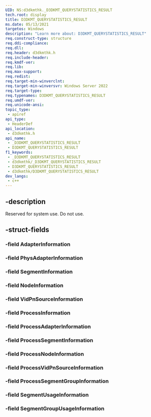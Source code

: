 ```yaml
---
UID: NS:d3dkmthk._D3DKMT_QUERYSTATISTICS_RESULT
tech.root: display
title: D3DKMT_QUERYSTATISTICS_RESULT
ms.date: 05/13/2021
targetos: Windows
description: "Learn more about: D3DKMT_QUERYSTATISTICS_RESULT"
req.construct-type: structure
req.ddi-compliance: 
req.dll: 
req.header: d3dkmthk.h
req.include-header: 
req.kmdf-ver: 
req.lib: 
req.max-support: 
req.redist: 
req.target-min-winverclnt: 
req.target-min-winversvr: Windows Server 2022
req.target-type: 
req.typenames: D3DKMT_QUERYSTATISTICS_RESULT
req.umdf-ver: 
req.unicode-ansi: 
topic_type:
 - apiref
api_type:
 - HeaderDef
api_location:
 - d3dkmthk.h
api_name:
 - _D3DKMT_QUERYSTATISTICS_RESULT
 - D3DKMT_QUERYSTATISTICS_RESULT
f1_keywords:
 - _D3DKMT_QUERYSTATISTICS_RESULT
 - d3dkmthk/_D3DKMT_QUERYSTATISTICS_RESULT
 - D3DKMT_QUERYSTATISTICS_RESULT
 - d3dkmthk/D3DKMT_QUERYSTATISTICS_RESULT
dev_langs:
 - c++
---
```


## -description

Reserved for system use. Do not use.

## -struct-fields

### -field AdapterInformation

### -field PhysAdapterInformation

### -field SegmentInformation

### -field NodeInformation

### -field VidPnSourceInformation

### -field ProcessInformation

### -field ProcessAdapterInformation

### -field ProcessSegmentInformation

### -field ProcessNodeInformation

### -field ProcessVidPnSourceInformation

### -field ProcessSegmentGroupInformation

### -field SegmentUsageInformation

### -field SegmentGroupUsageInformation
